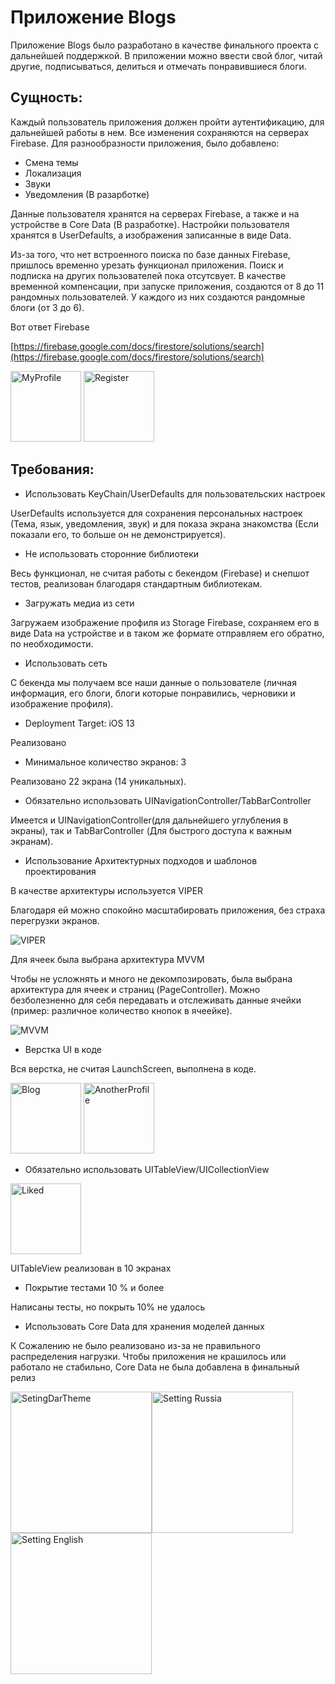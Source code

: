 #  Приложение Blogs

Приложение Blogs было разработано в качестве финального проекта с дальнейшей поддержкой. В приложении можно ввести свой блог, читай другие, подписываться, делиться и отмечать понравившиеся блоги.

## Сущность:

Каждый пользователь приложения должен пройти аутентификацию, для дальнейшей работы в нем. Все изменения сохраняются на серверах Firebase. Для разнообразности приложения, было добавлено: 

- Смена темы
- Локализация
- Звуки
- Уведомления (В разарботке)

Данные пользователя хранятся на серверах Firebase, а также и на устройстве в Core Data (В разработке). Настройки пользователя хранятся в UserDefaults, а изображения записанные в виде Data. 

Из-за того, что нет встроенного поиска по базе данных Firebase, пришлось временно урезать функционал приложения. Поиск и подписка на других пользователей пока отсутсвует. В качестве временной компенсации, при запуске приложения, создаются от 8 до 11 рандомных пользователей. У каждого из них создаются рандомные блоги (от 3 до 6).

Вот ответ Firebase

[https://firebase.google.com/docs/firestore/solutions/search](https://firebase.google.com/docs/firestore/solutions/search)

<img width="113" alt="MyProfile" src="https://user-images.githubusercontent.com/18112464/134067965-978685a1-6476-496a-9cf7-8258fd6082cb.png">

<img width="113" alt="Register" src="https://user-images.githubusercontent.com/18112464/134067993-cc1dc989-7409-4892-9343-e78e82e28fbb.png">

## Требования:

- Использовать KeyChain/UserDefaults для пользовательских настроек

UserDefaults используется для сохранения персональных настроек (Тема, язык, уведомления, звук) и для показа экрана знакомства (Если показали его, то больше он не демонстрируется).

- Не использовать сторонние библиотеки

Весь функционал, не считая работы с бекендом (Firebase) и снепшот тестов, реализован благодаря стандартным библиотекам.

- Загружать медиа из сети

Загружаем изображение профиля из Storage Firebase, сохраняем его в виде Data  на устройстве и в таком же формате отправляем его обратно, по необходимости.

- Использовать сеть

С бекенда мы получаем все наши данные о пользователе (личная информация, его блоги, блоги которые понравились, черновики и изображение профиля).

- Deployment Target: iOS 13

Реализовано

- Минимальное количество экранов: 3

Реализовано 22 экрана (14 уникальных).

- Обязательно использовать UINavigationController/TabBarController

Имеется и UINavigationController(для дальнейшего углубления в экраны), так и TabBarController (Для быстрого доступа к важным экранам).

- Использование Архитектурных подходов и шаблонов проектирования

В качестве архитектуры используется VIPER

Благодаря ей можно спокойно масштабировать приложения, без страха перегрузки экранов. 

![VIPER](https://user-images.githubusercontent.com/18112464/134068000-4e8f5552-824f-4bf1-81dc-3454d5f771f7.png)

Для ячеек была выбрана архитектура MVVM

Чтобы не усложнять и много не декомпозировать, была выбрана архитектура для ячеек и страниц (PageController). Можно безболезненно для себя передавать и отслеживать данные ячейки (пример: различное количество кнопок в ячеейке).

![MVVM](https://user-images.githubusercontent.com/18112464/134067999-05132914-1f48-4579-b1da-3dc107bff438.png)


- Верстка UI в коде

Вся верстка, не считая LaunchScreen, выполнена в коде.

<img width="113" alt="Blog" src="https://user-images.githubusercontent.com/18112464/134067997-a816e25e-c30a-40eb-8052-e95676dbe573.png">

<img width="113" alt="AnotherProfile" src="https://user-images.githubusercontent.com/18112464/134067982-d3f77d25-fe91-418d-b6f6-e6a85f2c6980.png">

- Обязательно использовать UITableView/UICollectionView

<img width="113" alt="Liked" src="https://user-images.githubusercontent.com/18112464/134067983-79af958c-c230-40c4-ba3c-ad145059a5ea.png">

UITableView реализован в 10 экранах

- Покрытие тестами 10 % и более

Написаны тесты, но покрыть 10% не удалось

- Использовать Core Data для хранения моделей данных

К Сожалению не было реализовано из-за не правильного распределения нагрузки. Чтобы приложения не крашилось или работало не стабильно, Core Data не была добавлена в финальный релиз

<img width="226" alt="SetingDarTheme" src="https://user-images.githubusercontent.com/18112464/134067987-1eb93454-59c3-4318-9e30-256a52b6d7e0.png"><img width="226" alt="Setting Russia" src="https://user-images.githubusercontent.com/18112464/134067990-bfbcd97f-fe1a-4b09-bccc-2e84c9e97217.png"><img width="226" alt="Setting English" src="https://user-images.githubusercontent.com/18112464/134067995-c862415f-5f37-41ec-9352-b4aa08cb25d7.png">
